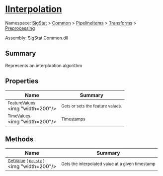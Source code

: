 # [IInterpolation](./IInterpolation.md)

Namespace: [SigStat]() > [Common](./../../../README.md) > [PipelineItems]() > [Transforms]() > [Preprocessing](./README.md)

Assembly: SigStat.Common.dll

## Summary
Represents an interploation algorithm

## Properties

| Name | Summary | 
| --- | --- | 
| <sub>FeatureValues</sub><div style="pointer-events: none; cursor: default;"><img "width=200"/></div>| <sub>Gets or sets the feature values.</sub>| <br>
| <sub>TimeValues</sub><div style="pointer-events: none; cursor: default;"><img "width=200"/></div>| <sub>Timestamps</sub>| <br>


## Methods

| Name | Summary | 
| --- | --- | 
| <sub>[GetValue](./Methods/IInterpolation-100663762.md) ( [`Double`](https://docs.microsoft.com/en-us/dotnet/api/System.Double) )</sub><div style="pointer-events: none; cursor: default;"><img "width=200"/></div>| <sub>Gets the interpolated value at a given timestamp</sub>| <br>


